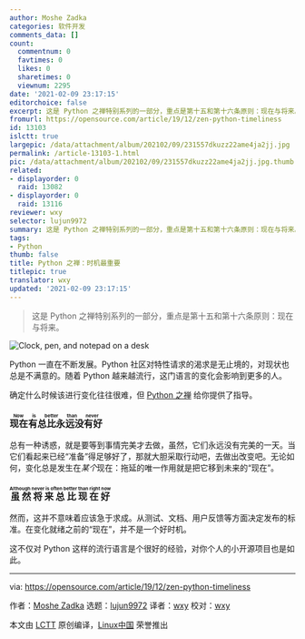 ```yaml
---
author: Moshe Zadka
categories: 软件开发
comments_data: []
count:
  commentnum: 0
  favtimes: 0
  likes: 0
  sharetimes: 0
  viewnum: 2295
date: '2021-02-09 23:17:15'
editorchoice: false
excerpt: 这是 Python 之禅特别系列的一部分，重点是第十五和第十六条原则：现在与将来。
fromurl: https://opensource.com/article/19/12/zen-python-timeliness
id: 13103
islctt: true
largepic: /data/attachment/album/202102/09/231557dkuzz22ame4ja2jj.jpg
permalink: /article-13103-1.html
pic: /data/attachment/album/202102/09/231557dkuzz22ame4ja2jj.jpg.thumb.jpg
related:
- displayorder: 0
  raid: 13082
- displayorder: 0
  raid: 13116
reviewer: wxy
selector: lujun9972
summary: 这是 Python 之禅特别系列的一部分，重点是第十五和第十六条原则：现在与将来。
tags:
- Python
thumb: false
title: Python 之禅：时机最重要
titlepic: true
translator: wxy
updated: '2021-02-09 23:17:15'
---
```



> 
> 这是 Python 之禅特别系列的一部分，重点是第十五和第十六条原则：现在与将来。
> 
> 
> 


![](/data/attachment/album/202102/09/231557dkuzz22ame4ja2jj.jpg "Clock, pen, and notepad on a desk")


Python 一直在不断发展。Python 社区对特性请求的渴求是无止境的，对现状也总是不满意的。随着 Python 越来越流行，这门语言的变化会影响到更多的人。


确定什么时候该进行变化往往很难，但 [Python 之禅](https://www.python.org/dev/peps/pep-0020/) 给你提供了指导。


### <ruby> 现在有总比永远没有好 <rt>  Now is better than never </rt></ruby>


总有一种诱惑，就是要等到事情完美才去做，虽然，它们永远没有完美的一天。当它们看起来已经“准备”得足够好了，那就大胆采取行动吧，去做出改变吧。无论如何，变化总是发生在*某个*现在：拖延的唯一作用就是把它移到未来的“现在”。


### <ruby> 虽然将来总比现在好 <rt>  Although never is often better than right now </rt></ruby>


然而，这并不意味着应该急于求成。从测试、文档、用户反馈等方面决定发布的标准。在变化就绪之前的“现在”，并不是一个好时机。


这不仅对 Python 这样的流行语言是个很好的经验，对你个人的小开源项目也是如此。




---


via: <https://opensource.com/article/19/12/zen-python-timeliness>


作者：[Moshe Zadka](https://opensource.com/users/moshez) 选题：[lujun9972](https://github.com/lujun9972) 译者：[wxy](https://github.com/wxy) 校对：[wxy](https://github.com/wxy)


本文由 [LCTT](https://github.com/LCTT/TranslateProject) 原创编译，[Linux中国](https://linux.cn/) 荣誉推出